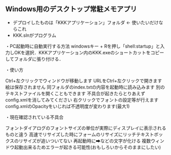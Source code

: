 ## Windows用のデスクトップ常駐メモアプリ
- デプロイしたものは「KKKアプリケーション」フォルダ <- 使いたいだけならこれ
- KKK.slnがプログラム


・PC起動時に自動実行する方法
windowsキー + Rを押し「shell:startup」と入力しOKを選択．KKKアプリケーション内のKKK.exeのショートカットをコピーしてフォルダに張り付ける．


・使い方

Ctrl+左クリックでウィンドウが移動します
URLをCtrl+左クリックで開きます
絵は保存されません
同フォルダのindex.txtの内容を起動時に読み込みます
別のテキストファイルを開くこともできます
不具合が起きたらとりあえずconfig.xmlを消してみてください
右クリックでフォントの設定等が行えます
config.xmlのOpacityをいじれば不透明度が変わります(最大1)




・現在確認されている不具合

フォントダイアログのフォントサイズの単位が実際にディスプレイに表示されるものと違う
高速でリサイズした時にフォームのリサイズにリッチテキストボックスのリサイズが追いついてない
再起動時に➡などの文字が化ける
複数ウィンドウ起動出来るためエラーが起きる可能性(おもしろいからそのままにしたい)
